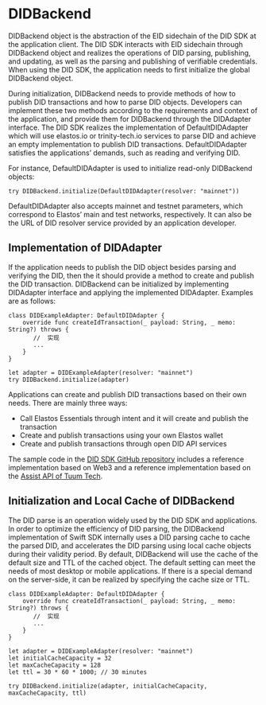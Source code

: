 # DIDBackend

DIDBackend object is the abstraction of the EID sidechain of the DID SDK at the application client. The DID SDK interacts with EID sidechain through DIDBackend object and realizes the operations of DID parsing, publishing, and updating, as well as the parsing and publishing of verifiable credentials. When using the DID SDK, the application needs to first initialize the global DIDBackend object.

During initialization, DIDBackend needs to provide methods of how to publish DID transactions and how to parse DID objects. Developers can implement these two methods according to the requirements and context of the application, and provide them for DIDBackend through the DIDAdapter interface. The DID SDK realizes the implementation of DefaultDIDAdapter which will use elastos.io or trinity-tech.io services to parse DID and achieve an empty implementation to publish DID transactions. DefaultDIDAdapter satisfies the applications’ demands, such as reading and verifying DID.

For instance, DefaultDIDAdapter is used to initialize read-only DIDBackend objects:

```
try DIDBackend.initialize(DefaultDIDAdapter(resolver: "mainnet"))
```

DefaultDIDAdapter also accepts mainnet and testnet parameters, which correspond to Elastos’ main and test networks, respectively. It can also be the URL of DID resolver service provided by an application developer.

## Implementation of DIDAdapter

If the application needs to publish the DID object besides parsing and verifying the DID, then the it should provide a method to create and publish the DID transaction. DIDBackend can be initialized by implementing DIDAdapter interface and applying the implemented DIDAdapter. Examples are as follows:

```
class DIDExampleAdapter: DefaultDIDAdapter {
    override func createIdTransaction(_ payload: String, _ memo: String?) throws {
       //  实现
       ...
    }
}

let adapter = DIDExampleAdapter(resolver: "mainnet") 
try DIDBackend.initialize(adapter)
```

Applications can create and publish DID transactions based on their own needs. There are mainly three ways:

* Call Elastos Essentials through intent and it will create and publish the transaction
* Create and publish transactions using your own Elastos wallet
* Create and publish transactions through open DID API services

The sample code in the [DID SDK GitHub repository](https://github.com/elastos/Elastos.DID.Swift.SDK/blob/master/ElastosDIDSDKTests/Web3Adapter.swift) includes a reference implementation based on Web3 and a reference implementation based on the [Assist API of Tuum Tech](https://github.com/elastos/Elastos.DID.Swift.SDK/blob/feat\_demo/DIDExample/DIDExample/AssistDIDAdapter.swift).

## Initialization and Local Cache of DIDBackend <a href="#didbackend-cache" id="didbackend-cache"></a>

The DID parse is an operation widely used by the DID SDK and applications. In order to optimize the efficiency of DID parsing, the DIDBackend implementation of Swift SDK internally uses a DID parsing cache to cache the parsed DID, and accelerates the DID parsing using local cache objects during their validity period. By default, DIDBackend will use the cache of the default size and TTL of the cached object. The default setting can meet the needs of most desktop or mobile applications. If there is a special demand on the server-side, it can be realized by specifying the cache size or TTL.

```
class DIDExampleAdapter: DefaultDIDAdapter {
    override func createIdTransaction(_ payload: String, _ memo: String?) throws {
       //  实现
       ...
    }
}

let adapter = DIDExampleAdapter(resolver: "mainnet") 
let initialCacheCapacity = 32
let maxCacheCapacity = 128
let ttl = 30 * 60 * 1000; // 30 minutes

try DIDBackend.initialize(adapter, initialCacheCapacity, maxCacheCapacity, ttl)
```

